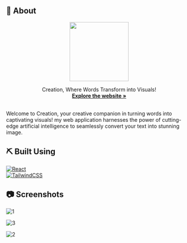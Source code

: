 ## :notebook_with_decorative_cover: About

<p align="center">
  <img src="https://github.com/chahidhadifi/ai-image-generator/assets/118393279/85689a8d-3308-4dab-b0c4-26f756eb773c" width="160"/>
</p>

<p align="center">
    Creation, Where Words Transform into Visuals!
    <br />
    <a href="https://icreation.vercel.app"><strong>Explore the website »</strong></a>
    <br />
    <br/>
</p>

Welcome to Creation, your creative companion in turning words into captivating visuals! my web application harnesses the power of cutting-edge artificial intelligence to seamlessly convert your text into stunning image.

## ⛏️ Built Using

<a href="https://react.dev/">![React](https://img.shields.io/badge/react-%2320232a.svg?style=for-the-badge&logo=react&logoColor=%2361DAFB)</a>
<br/>
<a href="https://v2.tailwindcss.com/docs">![TailwindCSS](https://img.shields.io/badge/tailwindcss-%2338B2AC.svg?style=for-the-badge&logo=tailwind-css&logoColor=white)</a>

## :camera: Screenshots

![1](https://github.com/chahidhadifi/ai-image-generator/assets/118393279/69c2c078-0315-48b3-8323-d9fbbe56fddf)

![3](https://github.com/chahidhadifi/ai-image-generator/assets/118393279/2e9c5699-c9e8-4d13-8dfd-8c76d816a9d9)

![2](https://github.com/chahidhadifi/ai-image-generator/assets/118393279/d579745c-ef84-4aed-b6f6-dc16e51cc70d)
